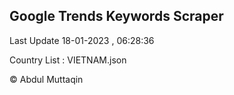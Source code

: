 

## Google Trends Keywords Scraper 
 
Last Update 18-01-2023 , 06:28:36

Country List :
VIETNAM.json



© Abdul Muttaqin 

